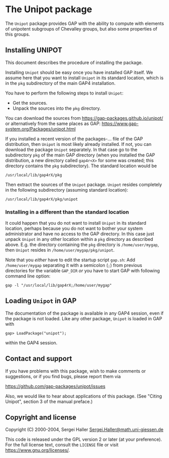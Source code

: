# The Unipot package

The `Unipot` package provides GAP with the ability to compute with
elements of unipotent subgroups of Chevalley groups, but also some
properties of this groups.


## Installing UNIPOT

This document describes the procedure of installing the package.

Installing `Unipot` should be easy once you have installed GAP itself.
We assume here that you want to install `Unipot` in its standard
location, which is in the `pkg` subdirectory of the main GAP4
installation.

You have to perform the following steps to install `Unipot`:

- Get the sources.
- Unpack the sources into the `pkg` directory.

You can download the sources from
 <https://gap-packages.github.io/unipot/>
or alternatively from the same places as GAP:
 <https://www.gap-system.org/Packages/unipot.html>

If you installed a recent version of the packages-... file of the GAP
distribution, then `Unipot` is most likely already installed. If not,
you can download the package `Unipot` separately. In that case go to the
subdirectory `pkg` of the main GAP directory (when you installed the GAP
distribution, a new directory called `gap4r<X>` for some <X> was
created; this directory contains the `pkg` subdirectory). The standard
location would be

    /usr/local/lib/gap4rX/pkg

Then extract the sources of the `Unipot` package. `Unipot` resides
completely in the following subdirectory (assuming standard location):

    /usr/local/lib/gap4rX/pkg/unipot

### Installing in a different than the standard location

It could happen that you do not want to install `Unipot` in its
standard location, perhaps because you do not want to bother
your system administrator and have no access to the GAP
directory. In this case just unpack `Unipot` in any other
location within a `pkg` directory as described above. E.g. the
directory containing the `pkg` directory is `/home/user/mygap`,
then `Unipot` resides in `/home/user/mygap/pkg/unipot`.

Note that you *either* have to edit the startup script `gap.sh`:
 Add `/home/user/mygap` separating it with a semicolon (`;`)
 from previous directories for the variable `GAP_DIR`
*or* you have to start GAP with following command line option:

    gap -l "/usr/local/lib/gap4rX;/home/user/mygap"


## Loading `Unipot` in GAP

The documentation of the package is available in any GAP4 session, even
if the package is not loaded. Like any other package, `Unipot` is loaded
in GAP with

    gap> LoadPackage("unipot");

within the GAP4 session.


## Contact and support

If you have problems with this package, wish to make comments or
suggestions, or if you find bugs, please report them via

   <https://github.com/gap-packages/unipot/issues>

Also, we would like to hear about applications of this package.
(See "Citing Unipot", section 3 of the manual preface.)


## Copyright and license

Copyright (C) 2000-2004, Sergei Haller <Sergei.Haller@math.uni-giessen.de>

This code is released under the GPL version 2 or later (at your
preference). For the full license text, consult the `LICENSE` file or
visit <https://www.gnu.org/licenses/>.
